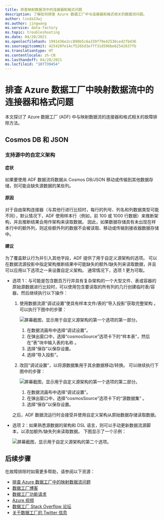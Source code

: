 ```yaml
---
title: 排查映射数据流中的连接器和格式问题
description: 了解如何排查 Azure 数据工厂中与连接器和格式相关的数据流问题。
author: linda33wj
ms.author: jingwang
ms.service: data-factory
ms.topic: troubleshooting
ms.date: 04/20/2021
ms.openlocfilehash: 1991436e2cc890b5c6a339f79e42536ced2fbd36
ms.sourcegitcommit: 425420fe14cf5265d3e7ff31d596be62542837fb
ms.translationtype: HT
ms.contentlocale: zh-CN
ms.lasthandoff: 04/20/2021
ms.locfileid: "107739454"
---
```

# <a name="troubleshoot-connector-and-format-issues-in-mapping-data-flows-in-azure-data-factory"></a>排查 Azure 数据工厂中映射数据流中的连接器和格式问题


本文探讨了 Azure 数据工厂 (ADF) 中与映射数据流的连接器和格式相关的故障排除方法。


## <a name="cosmos-db--json"></a>Cosmos DB 和 JSON

### <a name="support-customized-schemas-in-the-source"></a>支持源中的自定义架构

#### <a name="symptoms"></a>症状
如果要使用 ADF 数据流将数据从 Cosmos DB/JSON 移动或传输到其他数据存储，则可能会缺失源数据的某些列。 

#### <a name="cause"></a>原因 
对于自由架构连接器（与其他行进行比较时，每行的列号、列名和列数据类型可能不同），默认情况下，ADF 使用样本行（例如，前 100 或 1000 行数据）来推断架构，并且推断结果会用作架构来读取数据。 因此，如果数据存储具有未出现在样本行中的额外列，则这些额外列的数据不会被读取、移动或传输到接收器数据存储中。

#### <a name="recommendation"></a>建议
为了覆盖默认行为并引入其他字段，ADF 提供了用于自定义源架构的选项。 可以在数据流源投影中指定架构推断结果中可能缺失的额外/缺失列来读取数据，并且可以应用以下选项之一来设置自定义架构。 通常情况下，选项 1 更为可取。

- 选项 1：与可能是包含数百万行并具有复杂架构的一个大型文件、表或容器的原始源数据进行比较时，可以使用包含要读取的所有列的几行创建临时表/容器，然后继续执行以下操作： 

    1. 使用数据流源“调试设置”使具有样本文件/表的“导入投影”获取完整架构 。 可以执行下图中的步骤：<br/>

        ![屏幕截图，显示用于自定义源架构的第一个选项的第一部分。](./media/data-flow-troubleshoot-connector-format/customize-schema-option-1-1.png)<br/>
         1. 在数据流画布中选择“调试设置”。
         1. 在弹出窗口中，选择“cosmosSource”选项卡下的“样本表”，然后在“表”块中输入表的名称  。
         1. 选择“保存”以保存设置。
         1. 选择“导入投影”。<br/>  
    
    1. 改回“调试设置”，以将源数据集用于其余数据移动/转换。 可以继续执行下图中的步骤：<br/>

        ![屏幕截图，显示用于自定义源架构的第一个选项的第二部分。](./media/data-flow-troubleshoot-connector-format/customize-schema-option-1-2.png) <br/>   
         1. 在数据流画布中选择“调试设置”。
         1. 在弹出窗口中，选择“cosmosSource”选项卡下的“源数据集” 。
         1. 选择“保存”以保存设置。<br/>
    
    之后，ADF 数据流运行时会接受并使用自定义架构从原始数据存储读取数据。 <br/>

- 选项 2：如果熟悉源数据的架构和 DSL 语言，则可以手动更新数据流源脚本，以添加额外/缺失列来读取数据。 下图显示了一个示例： 

    ![屏幕截图，显示用于自定义源架构的第二个选项。](./media/data-flow-troubleshoot-connector-format/customize-schema-option-2.png)

## <a name="next-steps"></a>后续步骤
在故障排除时如需更多帮助，请参阅以下资源：

*  [排查 Azure 数据工厂中的映射数据流问题](data-flow-troubleshoot-guide.md)
*  [数据工厂博客](https://azure.microsoft.com/blog/tag/azure-data-factory/)
*  [数据工厂功能请求](https://feedback.azure.com/forums/270578-data-factory)
*  [Azure 视频](https://azure.microsoft.com/resources/videos/index/?sort=newest&services=data-factory)
*  [数据工厂 Stack Overflow 论坛](https://stackoverflow.com/questions/tagged/azure-data-factory)
*  [关于数据工厂的 Twitter 信息](https://twitter.com/hashtag/DataFactory)
